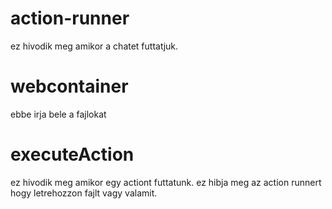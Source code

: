 # action-runner

ez hivodik meg amikor a chatet futtatjuk.

# webcontainer

ebbe irja bele a fajlokat

# executeAction

ez hivodik meg amikor egy actiont futtatunk. ez hibja meg az action runnert hogy letrehozzon fajlt vagy valamit.
